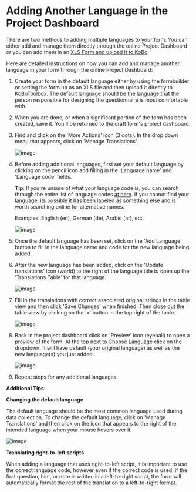 # Adding Another Language in the Project Dashboard

There are two methods to adding multiple languages to your form. You can either add and manage them directly through the online Project Dashboard or you can add them in an [XLS Form and upload it to KoBo](language_xls.md). 

Here are detailed instructions on how you can add and manage another language in your form through the online Project Dashboard:

1. Create your form in the default language either by using the formbuilder or setting the form up as an XLS file and then upload it directly to KoBoToolbox. The default language should be the language that the person responsible for designing the questionnaire is most comfortable with. 

2. When you are done, or when a significant portion of the form has been created, save it. You'll be returned to the draft form's project dashboard.

3. Find and click on the 'More Actions' icon (3 dots). In the drop down menu that appears, click on 'Manage Translations'.

    ![image](/images/language_dashboard/action.png)  
    
4. Before adding additional languages, first set your default language by clicking on the pencil icon and filling in the 'Language name' and 'Language code' fields.

    **Tip**: If you're unsure of what your language code is, you can search through the entire list of language codes [at here](https://www.iana.org). If you cannot find your language, its possible it has been labeled as something else and is worth searching online for alternative names.

    Examples: English (en), German (de), Arabic (ar), etc. 
    
    ![image](/images/language_dashboard/example.gif)  
    
5. Once the default language has been set, click on the 'Add Language' button to fill in the language name and code for the new language being added. 

6. After the new language has been added, click on the 'Update translations' icon (world) to the right of the language title to open up the 'Translations Table' for that language. 

    ![image](/images/language_dashboard/add_language.gif)  

7. Fill in the translations with correct associated original strings in the table view and then click 'Save Changes' when finished. Then close out the table view by clicking on the 'x' button in the top right of the table.

    ![image](/images/language_dashboard/translation.png)  
    
8. Back in the project dashboard click on 'Preview' icon (eyeball) to open a preview of the form. At the top next to Choose Language click on the dropdown. It will have default (your original language) as well as the new language(s) you just added.

    ![image](/images/language_dashboard/preview.gif)  
    
9. Repeat steps for any additional languages.

**Additional Tips**:
    
**Changing the default language**

The default language should be the most common language used during data collection. To change the default language, click on 'Manage Translations' and then click on the icon that appears to the right of the intended language when your mouse hovers over it. 
    
![image](/images/language_dashboard/default.gif)  
    
**Translating right-to-left scripts**

When adding a language that uses right-to-left script, it is important to use the correct language code, however even if the correct code is used, if the first question, hint, or note is written in a left-to-right script, the form will automatically format the rest of the translation to a left-to-right format.
